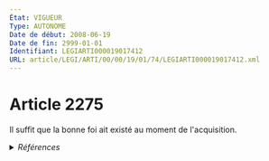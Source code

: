 ```yaml
---
État: VIGUEUR
Type: AUTONOME
Date de début: 2008-06-19
Date de fin: 2999-01-01
Identifiant: LEGIARTI000019017412
URL: article/LEGI/ARTI/00/00/19/01/74/LEGIARTI000019017412.xml
---
```


<h1>Article 2275</h1>

Il suffit que la bonne foi ait existé au moment de l'acquisition.


<details>
  <summary><em>Références</em></summary>

  <h2>Articles faisant référence à l'article</h2>
  
  <ul>
    <li>
      <a href="https://legal.tricoteuses.fr//redirection/LEGIARTI000019014275?vers=git&vers=legifrance">LOI n° 2008-561 du 17 juin 2008 portant réforme de la prescription en matière civile - article 2 ENTIEREMENT_MODIF</a> MODIFICATION cible
    </li>
    <li>
      <a href="https://legal.tricoteuses.fr//redirection/LEGIARTI000006447851?vers=git&vers=legifrance">Code civil - article 2269 AUTONOME TRANSFERE, en vigueur du 1804-03-21 au 2008-06-19</a> CONCORDANCE cible
    </li>
  </ul>
  
  <h2>Références faites par l'article</h2>
  
  <ul>
    <li>
      2008-06-17 MODIFICATION source <a href="https://legal.tricoteuses.fr//redirection/LEGIARTI000019014275?vers=git&vers=legifrance">LOI n° 2008-561 du 17 juin 2008 portant réforme de la prescription en matière civile - article 2 ENTIEREMENT_MODIF</a>
    </li>
    <li>
      2999-01-01 CONCORDANCE source <a href="https://legal.tricoteuses.fr//redirection/LEGIARTI000006447851?vers=git&vers=legifrance">Code civil - article 2269 AUTONOME TRANSFERE, en vigueur du 1804-03-21 au 2008-06-19</a>
    </li>
  </ul>
</details>
